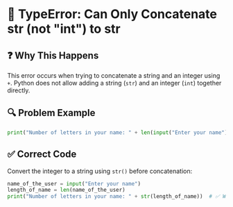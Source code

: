 # 🛑 TypeError: Can Only Concatenate str (not "int") to str

## ❓ Why This Happens
This error occurs when trying to concatenate a string and an integer using `+`. Python does not allow adding a string (`str`) and an integer (`int`) together directly.

## 🔍 Problem Example
```python
print("Number of letters in your name: " + len(input("Enter your name")))  # ❌ Causes an error
```

## ✅ Correct Code
Convert the integer to a string using `str()` before concatenation:
```python
name_of_the_user = input("Enter your name")
length_of_name = len(name_of_the_user)
print("Number of letters in your name: " + str(length_of_name))  # ✅ Works correctly
```
